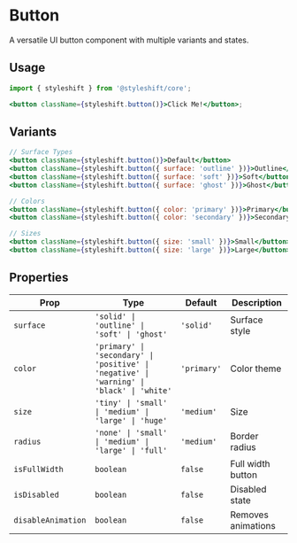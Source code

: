 # Button

A versatile UI button component with multiple variants and states.

## Usage

```jsx
import { styleshift } from '@styleshift/core';

<button className={styleshift.button()}>Click Me!</button>;
```

## Variants

```jsx
// Surface Types
<button className={styleshift.button()}>Default</button>
<button className={styleshift.button({ surface: 'outline' })}>Outline</button>
<button className={styleshift.button({ surface: 'soft' })}>Soft</button>
<button className={styleshift.button({ surface: 'ghost' })}>Ghost</button>

// Colors
<button className={styleshift.button({ color: 'primary' })}>Primary</button>
<button className={styleshift.button({ color: 'secondary' })}>Secondary</button>

// Sizes
<button className={styleshift.button({ size: 'small' })}>Small</button>
<button className={styleshift.button({ size: 'large' })}>Large</button>
```

## Properties

| Prop               | Type                                                                                      | Default     | Description        |
| ------------------ | ----------------------------------------------------------------------------------------- | ----------- | ------------------ |
| `surface`          | `'solid' \| 'outline' \| 'soft' \| 'ghost'`                                               | `'solid'`   | Surface style      |
| `color`            | `'primary' \| 'secondary' \| 'positive' \| 'negative' \| 'warning' \| 'black' \| 'white'` | `'primary'` | Color theme        |
| `size`             | `'tiny' \| 'small' \| 'medium' \| 'large' \| 'huge'`                                      | `'medium'`  | Size               |
| `radius`           | `'none' \| 'small' \| 'medium' \| 'large' \| 'full'`                                      | `'medium'`  | Border radius      |
| `isFullWidth`      | `boolean`                                                                                 | `false`     | Full width button  |
| `isDisabled`       | `boolean`                                                                                 | `false`     | Disabled state     |
| `disableAnimation` | `boolean`                                                                                 | `false`     | Removes animations |

